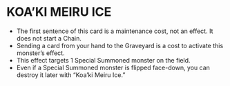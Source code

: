 
# KOA’KI MEIRU ICE

*   The first sentence of this card is a maintenance cost, not an effect. It does not start a Chain.
*   Sending a card from your hand to the Graveyard is a cost to activate this monster’s effect.
*   This effect targets 1 Special Summoned monster on the field.
*   Even if a Special Summoned monster is flipped face-down, you can destroy it later with “Koa’ki Meiru Ice.”

  